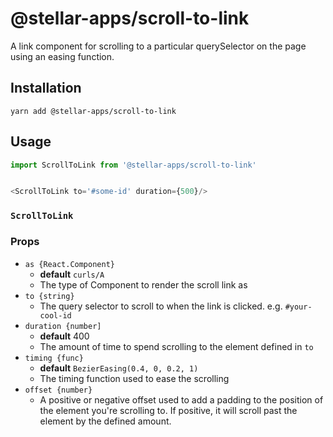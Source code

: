 # @stellar-apps/scroll-to-link
A link component for scrolling to a particular querySelector on the page using an easing
function.

## Installation
`yarn add @stellar-apps/scroll-to-link`

## Usage
```js
import ScrollToLink from '@stellar-apps/scroll-to-link'


<ScrollToLink to='#some-id' duration={500}/>
```

### `ScrollToLink`
### Props
- `as {React.Component}`
    - **default** `curls/A`
    - The type of Component to render the scroll link as
- `to {string}`
    - The query selector to scroll to when the link is clicked. e.g. `#your-cool-id`
- `duration {number]`
    - **default** 400
    - The amount of time to spend scrolling to the element defined in `to`
- `timing {func}`
    - **default** `BezierEasing(0.4, 0, 0.2, 1)`
    - The timing function used to ease the scrolling
- `offset {number}`
    - A positive or negative offset used to add a padding to the position of the
      element you're scrolling to. If positive, it will scroll past the element by the
      defined amount.